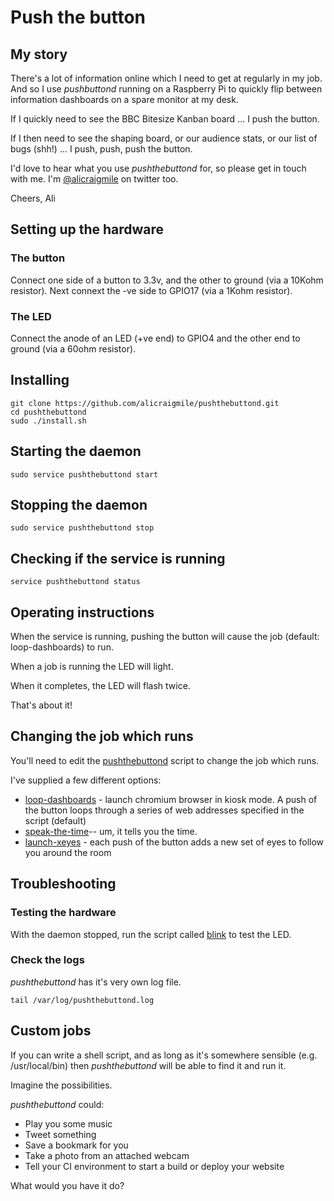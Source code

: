 # Push the button

## My story

There's a lot of information online which I need to get at regularly in my job. And so I use _pushbuttond_ running on a Raspberry Pi to quickly flip between information dashboards on a spare monitor at my desk.

If I quickly need to see the BBC Bitesize Kanban board ... I push the button.

If I then need to see the shaping board, or our audience stats, or our list of bugs (shh!) ... I push, push, push the button.

I'd love to hear what you use _pushthebuttond_ for, so please get in touch with me. I'm [@alicraigmile](https://twitter.com/alicraigmile) on twitter too.

Cheers,
Ali

## Setting up the hardware

### The button

Connect one side of a button to 3.3v, and the other to ground (via a 10Kohm resistor). Next connext the -ve side to GPIO17 (via a 1Kohm resistor).

### The LED

Connect the anode of an LED (+ve end) to GPIO4 and the other end to ground (via a 60ohm resistor).

## Installing

```
git clone https://github.com/alicraigmile/pushthebuttond.git
cd pushthebuttond
sudo ./install.sh 
```

## Starting the daemon

```
sudo service pushthebuttond start
```

## Stopping the daemon

```
sudo service pushthebuttond stop
```

## Checking if the service is running

```
service pushthebuttond status
```

## Operating instructions

When the service is running, pushing the button will cause the job (default: loop-dashboards) to run.

When a job is running the LED will light. 

When it completes, the LED will flash twice.

That's about it! 

## Changing the job which runs

You'll need to edit the [pushthebuttond](sbin/pushthebuttond) script to change the job which runs.

I've supplied a few different options:

* [loop-dashboards](bin/loop-dashboards) - launch chromium browser in kiosk mode. A push of the button loops through a series of web addresses specified in the script (default)
* [speak-the-time]([bin/speak-the-time)-- um, it tells you the time.  
* [launch-xeyes](bin/launch-xeyes) - each push of the button adds a new set of eyes to follow you around the room

## Troubleshooting

### Testing the hardware

With the daemon stopped, run the script called [blink](bin/blink) to test the LED.

### Check the logs

_pushthebuttond_ has it's very own log file.

```
tail /var/log/pushthebuttond.log
```

## Custom jobs

If you can write a shell script, and as long as it's somewhere sensible (e.g. /usr/local/bin) then _pushthebuttond_ will be able to find it and run it.

Imagine the possibilities.

_pushthebuttond_ could:

* Play you some music
* Tweet something
* Save a bookmark for you
* Take a photo from an attached webcam
* Tell your CI environment to start a build or deploy your website

What would you have it do? 
